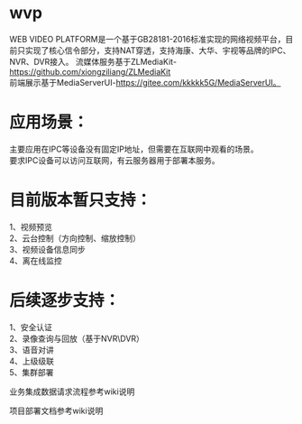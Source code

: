 # wvp
WEB VIDEO PLATFORM是一个基于GB28181-2016标准实现的网络视频平台，目前只实现了核心信令部分，支持NAT穿透，支持海康、大华、宇视等品牌的IPC、NVR、DVR接入。
流媒体服务基于ZLMediaKit-https://github.com/xiongziliang/ZLMediaKit  
前端展示基于MediaServerUI-https://gitee.com/kkkkk5G/MediaServerUI。

# 应用场景：
主要应用在IPC等设备没有固定IP地址，但需要在互联网中观看的场景。  
要求IPC设备可以访问互联网，有云服务器用于部署本服务。

# 目前版本暂只支持：
1、视频预览  
2、云台控制（方向控制、缩放控制）  
3、视频设备信息同步  
4、离在线监控  

# 后续逐步支持：
1、安全认证  
2、录像查询与回放（基于NVR\DVR）  
3、语音对讲  
4、上级级联  
5、集群部署  

业务集成数据请求流程参考wiki说明

项目部署文档参考wiki说明
